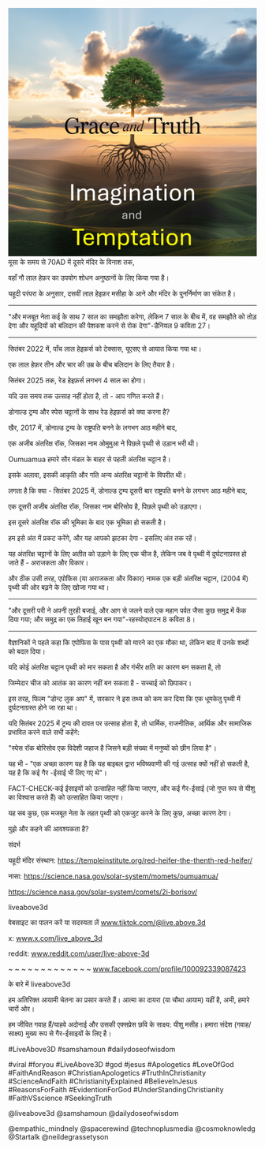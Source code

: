 ![Video cover image](../cover.jpg)
मूसा के समय से 70AD में दूसरे मंदिर के विनाश तक,

वहाँ नौ लाल हेफ़र का उपयोग शोधन अनुष्ठानों के लिए किया गया है।

यहूदी परंपरा के अनुसार, दसवीं लाल हेइफ़र मसीहा के आने और मंदिर के पुनर्निर्माण का संकेत है।

---

"और मजबूत नेता कई के साथ 7 साल का समझौता करेगा, लेकिन 7 साल के बीच में, वह समझौते को तोड़ देगा और यहूदियों को बलिदान की पेशकश करने से रोक देगा"-डैनियल 9 कविता 27।

---

सितंबर 2022 में, पाँच लाल हेइफ़र्स को टेक्सास, यूएसए से आयात किया गया था।

एक लाल हेफ़र तीन और चार की उम्र के बीच बलिदान के लिए तैयार है।

सितंबर 2025 तक, रेड हेइफ़र्स लगभग 4 साल का होगा।

यदि उस समय तक उत्साह नहीं होता है, तो - आप गणित करते हैं।

डोनाल्ड ट्रम्प और स्पेस चट्टानों के साथ रेड हेइफ़र्स को क्या करना है?

खैर, 2017 में, डोनाल्ड ट्रम्प के राष्ट्रपति बनने के लगभग आठ महीने बाद,

एक अजीब अंतरिक्ष रॉक, जिसका नाम ओमुमुआ ने पिछले पृथ्वी से उड़ान भरी थी।

Oumuamua हमारे सौर मंडल के बाहर से पहली अंतरिक्ष चट्टान है।

इसके अलावा, इसकी आकृति और गति अन्य अंतरिक्ष चट्टानों के विपरीत थी।

लगता है कि क्या - सितंबर 2025 में, डोनाल्ड ट्रम्प दूसरी बार राष्ट्रपति बनने के लगभग आठ महीने बाद,

एक दूसरी अजीब अंतरिक्ष रॉक, जिसका नाम बोरिसोव है, पिछले पृथ्वी को उड़ाएगा।

इस दूसरे अंतरिक्ष रॉक की भूमिका के बाद एक भूमिका हो सकती है।

हम इसे अंत में प्रकट करेंगे, और यह आपको झटका देगा - इसलिए अंत तक रहें।

यह अंतरिक्ष चट्टानों के लिए अतीत को उड़ाने के लिए एक चीज है, लेकिन जब वे पृथ्वी में दुर्घटनाग्रस्त हो जाते हैं - अराजकता और विकार।

और ठीक उसी तरह, एपोफिस (या अराजकता और विकार) नामक एक बड़ी अंतरिक्ष चट्टान, (2004 में) पृथ्वी की ओर बढ़ने के लिए खोजा गया था।

---

”और दूसरी परी ने अपनी तुरही बजाई, और आग से जलने वाले एक महान पर्वत जैसा कुछ समुद्र में फेंक दिया गया; और समुद्र का एक तिहाई खून बन गया"-रहस्योद्घाटन 8 कविता 8।

---

वैज्ञानिकों ने पहले कहा कि एपोफिस के पास पृथ्वी को मारने का एक मौका था, लेकिन बाद में उनके शब्दों को बदल दिया।

यदि कोई अंतरिक्ष चट्टान पृथ्वी को मार सकता है और गंभीर क्षति का कारण बन सकता है, तो

जिम्मेदार चीज को आतंक का कारण नहीं बन सकता है - सच्चाई को छिपाकर।

इस तरह, फिल्म "डोन्ट लुक अप" में, सरकार ने इस तथ्य को कम कर दिया कि एक धूमकेतु पृथ्वी में दुर्घटनाग्रस्त होने जा रहा था।

यदि सितंबर 2025 में ट्रम्प की दावत पर उत्साह होता है, तो धार्मिक, राजनीतिक, आर्थिक और सामाजिक प्रभावित करने वाले सभी कहेंगे:

"स्पेस रॉक बोरिसोव एक विदेशी जहाज है जिसने बड़ी संख्या में मनुष्यों को छीन लिया है"।

यह भी - "एक अच्छा कारण यह है कि यह बाइबल द्वारा भविष्यवाणी की गई उत्साह क्यों नहीं हो सकती है, यह है कि कई गैर -ईसाई भी लिए गए थे"।

FACT-CHECK-कई ईसाइयों को उत्साहित नहीं किया जाएगा, और कई गैर-ईसाई (जो गुप्त रूप से यीशु का विश्वास करते हैं) को उत्साहित किया जाएगा।

यह सब कुछ, एक मजबूत नेता के तहत पृथ्वी को एकजुट करने के लिए कुछ, अच्छा कारण देगा।

मुझे और कहने की आवश्यकता है?


संदर्भ

यहूदी मंदिर संस्थान: https://templeinstitute.org/red-heifer-the-thenth-red-heifer/

नासा: https://science.nasa.gov/solar-system/momets/oumuamua/

https://science.nasa.gov/solar-system/comets/2i-borisov/


liveabove3d

वेबसाइट का पालन करें या सदस्यता लें www.tiktok.com/@live.above.3d

x: www.x.com/live_above_3d

reddit: www.reddit.com/user/live-above-3d

~ ~ ~ ~ ~ ~ ~ ~ ~ ~ ~ ~ ~ www.facebook.com/profile/100092339087423

के बारे में liveabove3d

हम अतिरिक्त आयामी चेतना का प्रसार करते हैं। आत्मा का दायरा (या चौथा आयाम) यहीं है, अभी, हमारे चारों ओर।

हम जीवित गवाह हैं/याहवे अदोनाई और उसकी एक्सप्रेस छवि के साक्ष्य: यीशु मसीह। हमारा संदेश (गवाह/साक्ष्य) मुख्य रूप से गैर-ईसाइयों के लिए है।


#LiveAbove3D #samshamoun #dailydoseofwisdom

#viral #foryou #LiveAbove3D #god #jesus #Apologetics #LoveOfGod  #FaithAndReason #ChristianApologetics #TruthInChristianity #ScienceAndFaith #ChristianityExplained #BelieveInJesus #ReasonsForFaith #EvidentionForGod #UnderStandingChristianity #FaithVSscience #SeekingTruth

@liveabove3d @samshamoun @dailydoseofwisdom

@empathic_mindnely @spacerewind @technoplusmedia @cosmoknowledg @Startalk @neildegrassetyson
